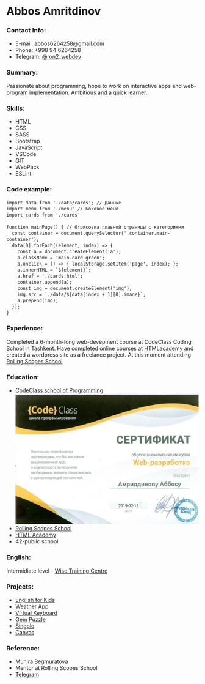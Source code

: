 
# Abbos Amritdinov

### Contact Info:
  * E-mail: abbos6264258@gmail.com
  * Phone: +998 94 6264258
  * Telegram: [@ron2_webdev](http://t.me/rON2_webdev)

### Summary:
  Passionate about programming, hope to work on interactive apps and web-program implementation. Ambitious and a quick learner.

### Skills:
  * HTML
  * CSS
  * SASS
  * Bootstrap
  * JavaScript
  * VSCode
  * GIT
  * WebPack
  * ESLint

### Code example: 
```JS
import data from './data/cards'; // Данные
import menu from './menu' // Боковое меню
import cards from './cards'

function mainPage() { // Отрисовка главной страницы с категориями
  const container = document.querySelector('.container.main-container');
  data[0].forEach((element, index) => {
    const a = document.createElement('a');
    a.className = 'main-card green';
    a.onclick = () => { localStorage.setItem('page', index); };
    a.innerHTML = `${element}`;
    a.href = './cards.html';
    container.append(a);
    const img = document.createElement('img');
    img.src = `./data/${data[index + 1][0].image}`;
    a.prepend(img);
  });
}
```

### Experience:
 Completed a 6-month-long web-devepment course at CodeClass Coding School in Tashkent. Have completed online courses at HTMLacademy and created a wordpress site as a freelance project.
 At this moment attending [Rolling Scopes School](http://rs.school)
 

### Education:
- [CodeClass school of Programming](https://codeclass.uz)
 ![CodeClass](img.jpg)
- [Rolling Scopes School](https://rs.school)
- [HTML Academy](https://htmlacademy.ru)
- 42-public school 

### English:
 Intermidiate level - [Wise Training Centre](http://wisetraining.uz)
 
### Projects:
* [English for Kids](https://abbos-ron2.github.io/english)
* [Weather App](https://abbos-ron2.github.io/weather)
* [Virtual Keyboard](http://abbos-ron2.github.io/virtual-keyboard)
* [Gem Puzzle](https://modest-aryabhata-b20112.netlify.com)
* [Singolo](https://abbos-ron2.github.io/singolo)
* [Canvas](https://abbos-ron2.github.io/codejam-image-api)


### Reference:
- Munira Begmuratova 
- Mentor at Rolling Scopes School
- [Telegram](https://t.me/@Muneeesh)






